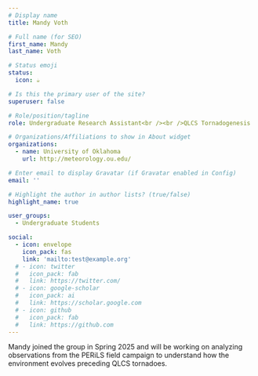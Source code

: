 ```yaml
---
# Display name
title: Mandy Voth

# Full name (for SEO)
first_name: Mandy
last_name: Voth

# Status emoji
status:
  icon: ☕️

# Is this the primary user of the site?
superuser: false

# Role/position/tagline
role: Undergraduate Research Assistant<br /><br />QLCS Tornadogenesis

# Organizations/Affiliations to show in About widget
organizations:
  - name: University of Oklahoma
    url: http://meteorology.ou.edu/

# Enter email to display Gravatar (if Gravatar enabled in Config)
email: ''

# Highlight the author in author lists? (true/false)
highlight_name: true

user_groups:
  - Undergraduate Students

social:
  - icon: envelope
    icon_pack: fas
    link: 'mailto:test@example.org'
  # - icon: twitter
  #   icon_pack: fab
  #   link: https://twitter.com/
  # - icon: google-scholar
  #   icon_pack: ai
  #   link: https://scholar.google.com
  # - icon: github
  #   icon_pack: fab
  #   link: https://github.com
---
```


Mandy joined the group in Spring 2025 and will be working on analyzing observations from the PERiLS field campaign to understand how the environment evolves preceding QLCS tornadoes. 